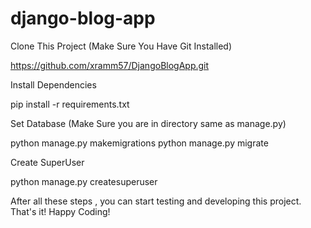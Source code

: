 ﻿# django-blog-app
 Clone This Project (Make Sure You Have Git Installed)

https://github.com/xramm57/DjangoBlogApp.git

Install Dependencies

pip install -r requirements.txt

Set Database (Make Sure you are in directory same as manage.py)

python manage.py makemigrations
python manage.py migrate

Create SuperUser

python manage.py createsuperuser

After all these steps , you can start testing and developing this project.
That's it! Happy Coding!
